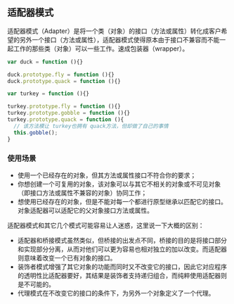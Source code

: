 ## 适配器模式

适配器模式（Adapter）是将一个类（对象）的接口（方法或属性）转化成客户希望的另外一个接口（方法或属性），适配器模式使得原本由于接口不兼容而不能一起工作的那些类（对象）可以一些工作。速成包装器（wrapper）。

```js
var duck = function (){}

duck.prototype.fly = function (){}
duck.prototype.quack = function (){}

var turkey = function (){}

turkey.prototype.fly = function (){}
turkey.prototype.gobble = function (){}
turkey.prototype.quack = function (){
  // 该方法模让 turkey也拥有 quack方法，但却做了自己的事情
  this.gobble();
}
```

### 使用场景

- 使用一个已经存在的对象，但其方法或属性接口不符合你的要求；
- 你想创建一个可复用的对象，该对象可以与其它不相关的对象或不可见对象（即接口方法或属性不兼容的对象）协同工作；
- 想使用已经存在的对象，但是不能对每一个都进行原型继承以匹配它的接口。对象适配器可以适配它的父对象接口方法或属性。

适配器模式和其它几个模式可能容易让人迷惑，这里说一下大概的区别：

- 适配器和桥接模式虽然类似，但桥接的出发点不同，桥接的目的是将接口部分和实现部分分离，从而对他们可以更为容易也相对独立的加以改变。而适配器则意味着改变一个已有对象的接口。
- 装饰者模式增强了其它对象的功能而同时又不改变它的接口，因此它对应程序的透明性比适配器要好，其结果是装饰者支持递归组合，而纯粹使用适配器则是不可能的。
- 代理模式在不改变它的接口的条件下，为另外一个对象定义了一个代理。
